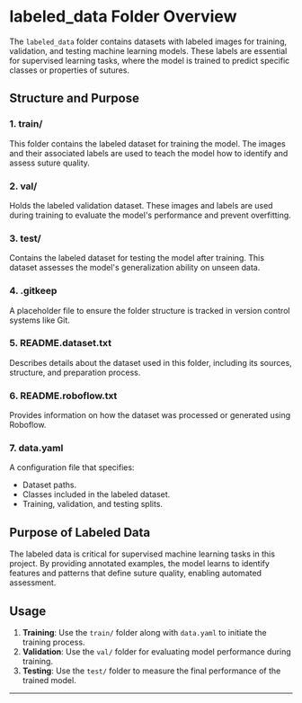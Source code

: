 # labeled_data Folder Overview

The `labeled_data` folder contains datasets with labeled images for training, validation, and testing machine learning models. These labels are essential for supervised learning tasks, where the model is trained to predict specific classes or properties of sutures.

## Structure and Purpose

### 1. **train/**
This folder contains the labeled dataset for training the model. The images and their associated labels are used to teach the model how to identify and assess suture quality.

### 2. **val/**
Holds the labeled validation dataset. These images and labels are used during training to evaluate the model's performance and prevent overfitting.

### 3. **test/**
Contains the labeled dataset for testing the model after training. This dataset assesses the model's generalization ability on unseen data.

### 4. **.gitkeep**
A placeholder file to ensure the folder structure is tracked in version control systems like Git.

### 5. **README.dataset.txt**
Describes details about the dataset used in this folder, including its sources, structure, and preparation process.

### 6. **README.roboflow.txt**
Provides information on how the dataset was processed or generated using Roboflow.

### 7. **data.yaml**
A configuration file that specifies:
- Dataset paths.
- Classes included in the labeled dataset.
- Training, validation, and testing splits.

## Purpose of Labeled Data
The labeled data is critical for supervised machine learning tasks in this project. By providing annotated examples, the model learns to identify features and patterns that define suture quality, enabling automated assessment.

## Usage
1. **Training**: Use the `train/` folder along with `data.yaml` to initiate the training process.
2. **Validation**: Use the `val/` folder for evaluating model performance during training.
3. **Testing**: Use the `test/` folder to measure the final performance of the trained model.

---
